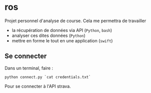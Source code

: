 # ros

Projet personnel d'analyse de course. Cela me permettra de travailler

- la récupération de données via API (`Python`, `bash`)
- analyser ces dites données (`Python`)
- mettre en forme le tout en une application (`swift`)

## Se connecter

Dans un terminal, faire :
    
    python connect.py `cat credentials.txt`

Pour se connecter à l'API strava.